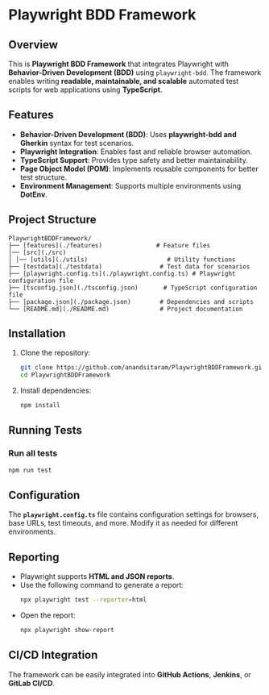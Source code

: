 # Playwright BDD Framework

## Overview
This is **Playwright BDD Framework** that integrates Playwright with **Behavior-Driven Development (BDD)** using `playwright-bdd`. The framework enables writing **readable, maintainable, and scalable** automated test scripts for web applications using **TypeScript**.

## Features
- **Behavior-Driven Development (BDD)**: Uses **playwright-bdd and Gherkin** syntax for test scenarios.
- **Playwright Integration**: Enables fast and reliable browser automation.
- **TypeScript Support**: Provides type safety and better maintainability.
- **Page Object Model (POM)**: Implements reusable components for better test structure.
- **Environment Management**: Supports multiple environments using **DotEnv**.

## Project Structure
```
PlaywrightBDDFramework/
├── [features](./features)               # Feature files
│── [src](./src)
│ │── [utils](./utils)                      # Utility functions
├── [testdata](./testdata)                # Test data for scenarios
├── [playwright.config.ts](./playwright.config.ts) # Playwright configuration file
├── [tsconfig.json](./tsconfig.json)       # TypeScript configuration file
├── [package.json](./package.json)        # Dependencies and scripts
└── [README.md](./README.md)              # Project documentation

```

## Installation
1. Clone the repository:
   ```sh
   git clone https://github.com/anandsitaram/PlaywrightBDDFramework.git
   cd PlaywrightBDDFramework
   ```
2. Install dependencies:
   ```sh
   npm install
   ```

## Running Tests
### Run all tests
```sh
npm run test 
```


## Configuration
The **`playwright.config.ts`** file contains configuration settings for browsers, base URLs, test timeouts, and more. Modify it as needed for different environments.

## Reporting
- Playwright supports **HTML and JSON reports**.
- Use the following command to generate a report:
  ```sh
  npx playwright test --reporter=html
  ```
- Open the report:
  ```sh
  npx playwright show-report
  ```

## CI/CD Integration
The framework can be easily integrated into **GitHub Actions**, **Jenkins**, or **GitLab CI/CD**.


